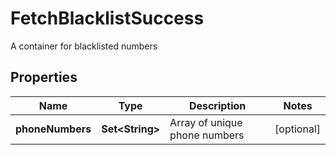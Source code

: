 

# FetchBlacklistSuccess

A container for blacklisted numbers
## Properties

Name | Type | Description | Notes
------------ | ------------- | ------------- | -------------
**phoneNumbers** | **Set&lt;String&gt;** | Array of unique phone numbers |  [optional]



